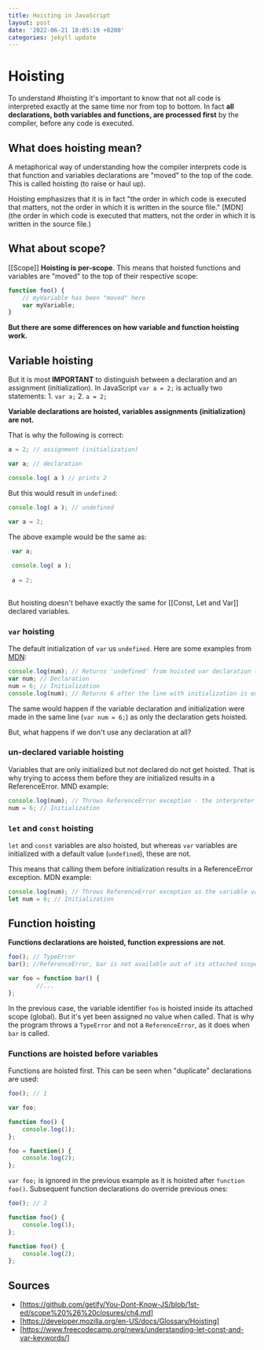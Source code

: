 ```yaml
---
title: Hoisting in JavaScript
layout: post
date: '2022-06-21 18:05:19 +0200'
categories: jekyll update
---
```


# Hoisting

To understand #hoisting it's important to know that not all code is interpreted exactly at the same time nor from top to bottom. In fact **all declarations, both variables and functions, are processed first** by the compiler, before any code is executed.

## What does hoisting mean?

A metaphorical way of understanding how the compiler interprets code is that function and variables declarations are "moved" to the top of the code. This is called hoisting (to raise or haul up).

Hoisting emphasizes that it is in fact "the order in which code is executed that matters, not the order in which it is written in the source file." [MDN](the order in which code is executed that matters, not the order in which it is written in the source file.)

## What about scope?

[[Scope]]
**Hoisting is per-scope**. This means that hoisted functions and variables are "moved" to the top of their respective scope:


```javascript
function foo() {
    // myVariable has been "moved" here
    var myVariable;
}

```

**But there are some differences on how variable and function hoisting work.**

## Variable hoisting

But it is most **IMPORTANT** to distinguish between a declaration and an assignment (initialization). In JavaScript `var a = 2;`  is actually two statements:
    1. `var a;`
    2. `a = 2;`

**Variable declarations are hoisted, variables assignments (initialization) are not.**

That is why the following is correct:

```javascript
a = 2; // assignment (initialization)

var a; // declaration

console.log( a ) // prints 2

```

But this would result in `undefined`:

```javascript
console.log( a ); // undefined

var a = 2;

```

The above example would be the same as:

```javascript
 var a;
 
 console.log( a );
 
 a = 2;
 
```

But hoisting doesn't behave exactly the same for [[Const, Let and Var]] declared variables.

### `var` hoisting

The default initialization of `var` us `undefined`. Here are some examples from [MDN](https://developer.mozilla.org/en-US/docs/Glossary/Hoisting):

```javascript
console.log(num); // Returns 'undefined' from hoisted var declaration (not 6)
var num; // Declaration
num = 6; // Initialization
console.log(num); // Returns 6 after the line with initialization is executed.
```

The same would happen if the variable declaration and initialization were made in the same line (`var num = 6;`) as only the declaration gets hoisted.

But, what happens if we don't use any declaration at all?

### un-declared variable hoisting

Variables that are only initialized but not declared do not get hoisted. That is why trying to access them before they are initialized results in a ReferenceError.
MND example:

```javascript
console.log(num); // Throws ReferenceError exception - the interpreter doesn't know about `num`.
num = 6; // Initialization
```

### `let` and `const` hoisting

`let` and `const` variables are also hoisted, but whereas `var` variables are initialized with a default value (`undefined`), these are not.

This means that calling them before initialization results in a ReferenceError exception.
MDN example:

```javascript
console.log(num); // Throws ReferenceError exception as the variable value is uninitialized
let num = 6; // Initialization
```

## Function hoisting

**Functions declarations are hoisted, function expressions are not**.

```javascript
foo(); // TypeError
bar(); //ReferenceError, bar is not available out of its attached scope

var foo = function bar() {
        //...
};

```

In the previous case, the variable identifier `foo` is hoisted inside its attached scope (global). But it's yet been assigned no value when called. That is why the program throws a `TypeError` and not a `ReferenceError`, as it does when `bar` is called.

### Functions are hoisted before variables

Functions are hoisted first. This can be seen when "duplicate" declarations are used:

```javascript
foo(); // 1

var foo;

function foo() {
    console.log(1);
};

foo = function() {
    console.log(2);
};

```

`var foo;` is ignored in the previous example as it is hoisted after `function foo()`. Subsequent function declarations do override previous ones:

```javascript
foo(); // 2

function foo() {
    console.log(1);
};

function foo() {
    console.log(2);
};

```

## Sources

- [https://github.com/getify/You-Dont-Know-JS/blob/1st-ed/scope%20%26%20closures/ch4.md]
- [https://developer.mozilla.org/en-US/docs/Glossary/Hoisting]
- [https://www.freecodecamp.org/news/understanding-let-const-and-var-keywords/]

#
